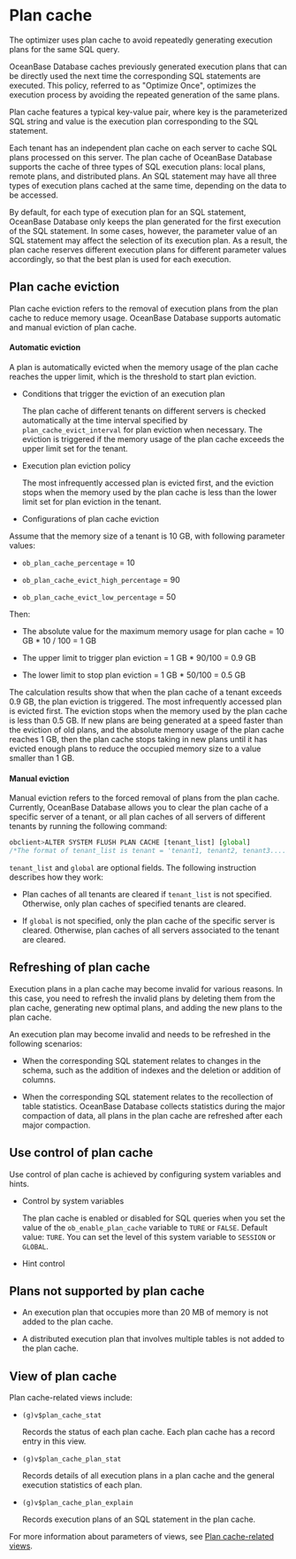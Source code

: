 Plan cache 
===============================

The optimizer uses plan cache to avoid repeatedly generating execution plans for the same SQL query. 

OceanBase Database caches previously generated execution plans that can be directly used the next time the corresponding SQL statements are executed. This policy, referred to as "Optimize Once", optimizes the execution process by avoiding the repeated generation of the same plans. 

Plan cache features a typical key-value pair, where key is the parameterized SQL string and value is the execution plan corresponding to the SQL statement. 

Each tenant has an independent plan cache on each server to cache SQL plans processed on this server. The plan cache of OceanBase Database supports the cache of three types of SQL execution plans: local plans, remote plans, and distributed plans. An SQL statement may have all three types of execution plans cached at the same time, depending on the data to be accessed. 

By default, for each type of execution plan for an SQL statement, OceanBase Database only keeps the plan generated for the first execution of the SQL statement. In some cases, however, the parameter value of an SQL statement may affect the selection of its execution plan. As a result, the plan cache reserves different execution plans for different parameter values accordingly, so that the best plan is used for each execution. 

Plan cache eviction 
----------------------------

Plan cache eviction refers to the removal of execution plans from the plan cache to reduce memory usage. OceanBase Database supports automatic and manual eviction of plan cache. 

#### **Automatic eviction** 

A plan is automatically evicted when the memory usage of the plan cache reaches the upper limit, which is the threshold to start plan eviction. 

* Conditions that trigger the eviction of an execution plan

  The plan cache of different tenants on different servers is checked automatically at the time interval specified by `plan_cache_evict_interval` for plan eviction when necessary. The eviction is triggered if the memory usage of the plan cache exceeds the upper limit set for the tenant.
  




<!-- -->

* Execution plan eviction policy

  The most infrequently accessed plan is evicted first, and the eviction stops when the memory used by the plan cache is less than the lower limit set for plan eviction in the tenant.
  




<!-- -->

* Configurations of plan cache eviction

  




<!-- -->



Assume that the memory size of a tenant is 10 GB, with following parameter values:

* `ob_plan_cache_percentage` = 10

  

* `ob_plan_cache_evict_high_percentage` = 90

  

* `ob_plan_cache_evict_low_percentage` = 50

  




Then:

* The absolute value for the maximum memory usage for plan cache = 10 GB \* 10 / 100 = 1 GB

  

* The upper limit to trigger plan eviction = 1 GB \* 90/100 = 0.9 GB

  

* The lower limit to stop plan eviction = 1 GB \* 50/100 = 0.5 GB

  




The calculation results show that when the plan cache of a tenant exceeds 0.9 GB, the plan eviction is triggered. The most infrequently accessed plan is evicted first. The eviction stops when the memory used by the plan cache is less than 0.5 GB. If new plans are being generated at a speed faster than the eviction of old plans, and the absolute memory usage of the plan cache reaches 1 GB, then the plan cache stops taking in new plans until it has evicted enough plans to reduce the occupied memory size to a value smaller than 1 GB. 

#### **Manual eviction** 

Manual eviction refers to the forced removal of plans from the plan cache. Currently, OceanBase Database allows you to clear the plan cache of a specific server of a tenant, or all plan caches of all servers of different tenants by running the following command:

```javascript
obclient>ALTER SYSTEM FLUSH PLAN CACHE [tenant_list] [global] 
/*The format of tenant_list is tenant = 'tenant1, tenant2, tenant3....'*/
```



`tenant_list` and `global` are optional fields. The following instruction describes how they work: 

* Plan caches of all tenants are cleared if `tenant_list` is not specified. Otherwise, only plan caches of specified tenants are cleared.

  

* If `global` is not specified, only the plan cache of the specific server is cleared. Otherwise, plan caches of all servers associated to the tenant are cleared.

  






Refreshing of plan cache 
---------------------------------

Execution plans in a plan cache may become invalid for various reasons. In this case, you need to refresh the invalid plans by deleting them from the plan cache, generating new optimal plans, and adding the new plans to the plan cache. 

An execution plan may become invalid and needs to be refreshed in the following scenarios:

* When the corresponding SQL statement relates to changes in the schema, such as the addition of indexes and the deletion or addition of columns.

  




<!-- -->

* When the corresponding SQL statement relates to the recollection of table statistics. OceanBase Database collects statistics during the major compaction of data, all plans in the plan cache are refreshed after each major compaction.

  






Use control of plan cache 
----------------------------------

Use control of plan cache is achieved by configuring system variables and hints. 

* Control by system variables

  The plan cache is enabled or disabled for SQL queries when you set the value of the `ob_enable_plan_cache` variable to `TURE` or `FALSE`. Default value: `TURE`. You can set the level of this system variable to `SESSION` or `GLOBAL`.
  

* Hint control

  




<!-- -->



Plans not supported by plan cache 
------------------------------------------

* An execution plan that occupies more than 20 MB of memory is not added to the plan cache.

  

* A distributed execution plan that involves multiple tables is not added to the plan cache.

  




View of plan cache 
---------------------------

Plan cache-related views include:

* `(g)v$plan_cache_stat`

  Records the status of each plan cache. Each plan cache has a record entry in this view.
  

* `(g)v$plan_cache_plan_stat`

  Records details of all execution plans in a plan cache and the general execution statistics of each plan.
  

* `(g)v$plan_cache_plan_explain`

  Records execution plans of an SQL statement in the plan cache.
  




For more information about parameters of views, see [Plan cache-related views](../400.sql-tuning/300.monitor-the-sql-execution-performance/300.plan-cache-view.md).
